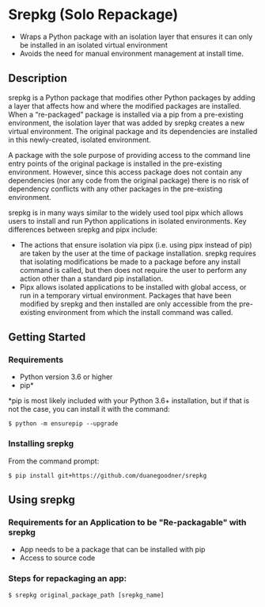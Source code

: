 # Srepkg (Solo Repackage)
* Wraps a Python package with an isolation layer that ensures it can only be installed in an isolated virtual environment
* Avoids the need for manual environment management at install time.



## Description
srepkg is a Python package that modifies other Python packages by adding a layer that affects how and where the modified packages are installed. When a “re-packaged” package is installed via a pip from a pre-existing environment, the isolation layer that was added by srepkg creates a new virtual environment. The original package and its dependencies are installed in this newly-created, isolated environment.

A package with the sole purpose of providing access to the command line entry points of the original package is installed in the pre-existing environment. However, since this access package does not contain any dependencies (nor any code from the original package) there is no risk of dependency conflicts with any other packages in the pre-existing environment.

srepkg is in many ways similar to the widely used tool pipx which allows users to install and run Python applications in isolated environments. Key differences between srepkg and pipx include: 
* The actions that ensure isolation via pipx (i.e. using pipx instead of pip) are taken by the user at the time of package installation. srepkg requires that isolating modifications be made to a package before any install command is called, but then does not require the user to perform any action other than a standard pip installation.
* Pipx allows isolated applications to be installed with global access, or run in a temporary virtual environment. Packages that have been modified by srepkg and then installed are only accessible from the pre-existing environment from which the install command was called.


## Getting Started

### Requirements

- Python version 3.6 or higher
- pip* <br>

*pip is most likely included with your Python 3.6+ installation, but if that is not the case, you can install it with the command:

```
$ python -m ensurepip --upgrade
```

### Installing srepkg

From the command prompt:

```
$ pip install git+https://github.com/duanegoodner/srepkg
```


## Using srepkg

### Requirements for an Application to be "Re-packagable" with srepkg

- App needs to be a package that can be installed with pip
- Access to source code


### Steps for repackaging an app:


`$ srepkg original_package_path [srepkg_name]`



